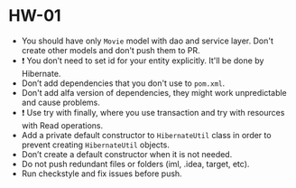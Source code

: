 # HW-01

* You should have only `Movie` model with dao and service layer. Don't create other models and don't push them to PR. 
* :exclamation: You don’t need to set id for your entity explicitly. It'll be done by Hibernate.
* Don’t add dependencies that you don't use to `pom.xml`.
* Don't add alfa version of dependencies, they might work unpredictable and cause problems.
* :exclamation: Use try with finally, where you use transaction and try with resources with Read operations.
* Add a private default constructor to `HibernateUtil` class in order to prevent creating `HibernateUtil` objects.
* Don’t create a default constructor when it is not needed.
* Do not push redundant files or folders (iml, .idea, target, etc).
* Run checkstyle and fix issues before push.
